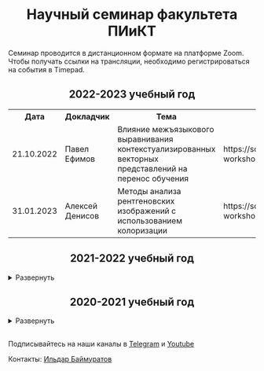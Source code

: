 <h1 align="center">Научный семинар факультета ПИиКТ</h1>

<p>Семинар проводится в дистанционном формате на платформе Zoom. Чтобы получать ссылки на трансляции, необходимо регистрироваться на события в Timepad.</p>

<h2 align="center">2022-2023 учебный год</h2>

<table align="center">
  <tr>
    <th>Дата</th>
    <th>Докладчик</th>
    <th>Тема</th>
    <th>Timepad</th>
    <th>Ссылки</th>
  </tr>
  <tr>
    <td>21.10.2022</td>
    <td>Павел Ефимов</td>
    <td>Влияние межъязыкового выравнивания контекстуализированных векторных представлений на перенос обучения</td>
    <td>https://scs-workshop.timepad.ru/event/2202533/</td>
    <td>
      <a href="https://youtu.be/XwtTtZJOs-A">видео</a>
    </td>
  </tr>
  <tr>
    <td>31.01.2023</td>
    <td>Алексей Денисов</td>
    <td>Методы анализа рентгеновских изображений с использованием колоризации</td>
    <td>https://scs-workshop.timepad.ru/event/2305641/</td>
    <td>
      <a href="https://docs.google.com/presentation/d/17z0EjRFjCtN3Eu_Y1LBy9VqkekkmbSx4/edit?usp=sharing&ouid=110628487224702420518&rtpof=true&sd=true">презентация</a>, 
      <a href="https://youtu.be/-kwMwwYYN0E">видео</a>
    </td>
  </tr>
</table>

<h2 align="center">2021-2022 учебный год</h2>

<details>
<summary>Развернуть</summary>
<table align="center">
  <tr>
    <th>Дата</th>
    <th>Докладчик</th>
    <th>Тема</th>
    <th>Timepad</th>
    <th>Ссылки</th>
  </tr>
  <tr>
    <td>08.09.2021</td>
    <td>Константин Малюга</td>
    <td>Согласованность данных в микросервисной облачной среде в условиях высоких нагрузок</td>
    <td>https://scs-workshop.timepad.ru/event/1763769/</td>
    <td>
      <a href="https://youtu.be/_IPbq78GRUg">видео</a>,
      <a href="https://drive.google.com/file/d/1XBXE_arqz03IXTPYv2KSC8ISHGfeHXHe/view?usp=sharing">презентация</a>
    </td>
  </tr>
  <tr>
    <td>27.10.2021</td>
    <td>Ксения Бебех</td>
    <td>Функциональности программируемых метаповерхностей с различными симметриями элементарных ячеек</td>
    <td>https://scs-workshop.timepad.ru/event/1825820/</td>
    <td>
      <a href="https://youtu.be/lInLGGAZf_I">видео</a>
    </td>
  </tr>
  <tr>
    <td>09.06.2022</td>
    <td>Валентин Сичкар</td>
    <td>Распознавание и классификация изображений с подвижных датчиков на основе самообучающихся алгоритмов</td>
    <td>https://scs-workshop.timepad.ru/event/2054460/</td>
    <td>
      <a href="https://youtu.be/crdet1uaHd4">видео</a>
    </td>
  </tr>
  <tr>
    <td>29.06.2022</td>
    <td>Вадим Соколов</td>
    <td>Методы восстановления оптических свойств светорассеивающих материалов</td>
    <td>https://scs-workshop.timepad.ru/event/2080674/</td>
    <td>
      <a href="https://youtu.be/rgBQ9vulQUU">видео</a>
    </td>
  </tr>
</table>
</details>

<h2 align="center">2020-2021 учебный год</h2>

<details>
<summary>Развернуть</summary>
<table align="center">
  <tr>
    <th>Дата</th>
    <th>Докладчик</th>
    <th>Тема</th>
    <th>Timepad</th>
    <th>Ссылки</th>
  </tr>
  <tr>
    <td>14.10.2020</td>
    <td>Василий Пинкевич</td>
    <td>Введение в высокоуровневый синтез аппаратуры (HLS)</td>
    <td>https://scs-workshop.timepad.ru/event/1452516/</td>
    <td>
      <a href="https://youtu.be/mbheV9V8AbM">видео</a>, <a href="https://drive.google.com/file/d/161Lj0fVLHgSYLQMaz0Sn_3TaYUGWYvNI/view?usp=sharing">презентация</a>
    </td>
  </tr>
  <tr>
    <td>28.10.2020</td>
    <td>Родион Юрьев</td>
    <td>Выявление онтологий методами компаративного исследования</td>
    <td>https://scs-workshop.timepad.ru/event/1467174/</td>
    <td>
      <a href="https://youtu.be/qPqWD0BVHBE">видео</a>, <a href="https://drive.google.com/file/d/1-TaQNl5usd9eIs3orC0qo9ab__TRqTrD/view?usp=sharing">презентация</a>
    </td>
  </tr>
  <tr>
    <td>11.11.2020</td>
    <td>Александр Пенской</td>
    <td>Проблема выбора и метод оценки инструментов архитектурного уровня для компьютерных систем</td>
    <td>https://scs-workshop.timepad.ru/event/1478781/</td>
    <td>
      <a href="https://youtu.be/Lq4iLHoDjiA">видео</a>,
      <a href="https://drive.google.com/file/d/1yLpI7JebOyZNF6DIuHwS_uQCkiGTxjLa/view?usp=sharing">презентация</a>,
      <a href="https://www.researchgate.net/publication/334487308_The_Selection_Problem_and_Evaluating_Method_for_Architectural_Design_Tools_of_Embedded_Systems">статья</a>,
      <a href="http://fppo.ifmo.ru/?page1=16&page2=52&page_d=1&page_d2=142415">диссертация</a>
    </td>
  </tr>
  <tr>
    <td>25.11.2020</td>
    <td>Вячеслав Шаламов</td>
    <td>Одновременный выбор модели и оптимизация гиперпараметров алгоритмов кластеризации</td>
    <td>https://scs-workshop.timepad.ru/event/1487914/</td>
    <td>
      <a href="https://youtu.be/CHew7Prum9Y">видео</a>,
      <a href="https://drive.google.com/file/d/16vKCGBmFyEcq_J89DTpHSWMV4qqlH6za/view?usp=sharing">презентация</a> 
    </td>
  </tr>
  <tr>
    <td>09.12.2020</td>
    <td>Резеда Хайдарова</td>
    <td>Архитектура и методы вычислений для распределенной сверточной нейронной сети на кластере компьютеров с ограниченными вычислительными ресурсами</td>
    <td>https://scs-workshop.timepad.ru/event/1502946/</td>
    <td>
      <a href="https://youtu.be/TxOt4lZw7sg">видео</a>
    </td>
  </tr>
  <tr>
    <td>23.12.2020</td>
    <td>Екатерина Скорб</td>
    <td>Инфохимия на пути к химическому компьютеру</td>
    <td>https://scs-workshop.timepad.ru/event/1505043/</td>
    <td>
      <a href="https://youtu.be/BJCjH0M0z4Y">видео</a>
    </td>
  </tr>
  <tr>
    <td>10.02.2021</td>
    <td>Иван Перл</td>
    <td>Результаты исследования, проводимого в рамках совместного гранта между университетами ИТМО (Россия) и Тапар (Индия)</td>
    <td>https://scs-workshop.timepad.ru/event/1552131/</td>
    <td>
      <a href="https://youtu.be/QzZn9M35vMw">видео</a>,
      <a href="https://drive.google.com/file/d/1Mblu37R6ye42NLOQdyw3zV4eA8VP38Wc/view?usp=sharing">презентация</a> 
    </td>
  </tr>
  <tr>
    <td>24.02.2021</td>
    <td>Алексей Лавров</td>
    <td>Математическое моделирование процесса искажений 
непрерывного спектра и устойчивые численные методы их устранения</td>
    <td>https://scs-workshop.timepad.ru/event/1562806/</td>
    <td>
      <a href="https://youtu.be/ivO53U6DePY">видео</a>,
      <a href="https://drive.google.com/file/d/1BFzLKpabubPCGnnzRjW-SJlx7-YBfuZM/view?usp=sharing">презентация</a> 
    </td>
  </tr>
  <tr>
    <td>10.03.2021</td>
    <td>Evgeny Kharlamov, Baifan Zhou</td>
    <td>Semantically Enhanced ML-Solutions for Manufacturing</td>
    <td>https://scs-workshop.timepad.ru/event/1578507/</td>
    <td>-</td>
  </tr>
  <tr>
    <td>24.03.2021</td>
    <td>Игорь Калинин</td>
    <td>Методы реализации взаимодействия объектов для ролеориентированной концепции программирования</td>
    <td>https://scs-workshop.timepad.ru/event/1587867/</td>
    <td>
      <a href="https://youtu.be/P8ty3XALaqQ">видео</a>,
      <a href="https://drive.google.com/file/d/1tYPWpp457Ax9yx3lyRvHc2quTYreWv07/view?usp=sharing">презентация</a>
    </td>
  </tr>
  <tr>
    <td>07.04.2021</td>
    <td>Константин Брюханов</td>
    <td>MLOps: Методы DevOps в мире Machine Learning</td>
    <td>https://scs-workshop.timepad.ru/event/1608615/</td>
    <td>
      <a href="https://youtu.be/DdThkbh0VYo">видео</a>,
      <a href="https://drive.google.com/file/d/1l_Tsc4VC-64ZIOBsGkOdrx63hNakMyqZ/view?usp=sharing">презентация</a>
    </td>
  </tr>
  <tr>
    <td>19.05.2021</td>
    <td>Роман Катериненко</td>
    <td>На пути к быстрой и энергоэффективной аппаратуре для машинного обучения. Аналоговые вычисления в памяти, фотоника, спинтроника </td>
    <td>https://scs-workshop.timepad.ru/event/1631878/</td>
    <td>
      <a href="https://youtu.be/3nMpoJ1UipA">видео</a>,
      <a href="https://drive.google.com/file/d/1q7UYnZUj4Xopvx08OzKUIKCKCHhUGW-8/view?usp=sharing">презентация</a>
    </td>
  </tr>
  <tr>
    <td>26.05.2021</td>
    <td>Николай Яцков</td>
    <td>Программный пакет ORFhunteR для автоматического определения открытых рамок считывания в молекулах РНК человека</td>
    <td>https://scs-workshop.timepad.ru/event/1652145/</td>
    <td>
      <a href="https://youtu.be/3derClpKHfc">видео</a>,
      <a href="https://drive.google.com/file/d/1kGE6OKGrRPrFdrk3k2fAbnxsRgYQFVlV/view?usp=sharing">презентация</a>
    </td>
  </tr>
  <tr>
    <td>02.06.2021</td>
    <td>Игорь Бессмертный</td>
    <td>Является ли квантовый компьютер компьютером?</td>
    <td>https://scs-workshop.timepad.ru/event/1659266/</td>
    <td>
      <a href="https://youtu.be/gtz6moST1zE">видео</a>,
      <a href="https://drive.google.com/file/d/1BK6Tf-29MX_i0SLUFV-Nl7qqsqEcEMyU/view?usp=sharing">презентация</a>
    </td>
  </tr>
  <tr>
    <td>14.07.2021</td>
    <td>Кирилл Пшеничный</td>
    <td>Теория совокупностей и её приложения для инженерии знаний</td>
    <td>https://scs-workshop.timepad.ru/event/1703147/</td>
    <td>
      <a href="https://youtu.be/tPp4zckX-cc">видео</a>,
      <a href="https://docs.google.com/presentation/d/18aI151NRBA-ipdSZky3CBsNOEdKRPV-K/edit?usp=sharing&ouid=110628487224702420518&rtpof=true&sd=true">презентация</a>
    </td>
  </tr>
</table>

</details>

<h2 align="center"></h2>

<p>Подписывайтесь на наши каналы в <a href="https://t.me/SCS_Workshop">Telegram</a> и <a href="https://www.youtube.com/channel/UCvRkYz0Pj6eUk7eOeO-_oRw">Youtube</a></p>

<p>Контакты: <a href="https://scs.ifmo.ru/ru/viewperson/224068/baymuratov-ildar-raisovich.htm">Ильдар Баймуратов</a></p>

